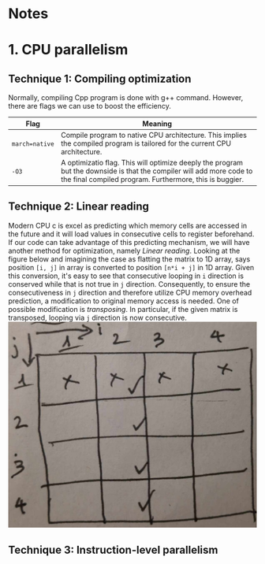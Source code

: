 # Notes

# 1. CPU parallelism

## Technique 1: Compiling optimization

Normally, compiling Cpp program is done with g++ command. However, there are flags we can use to boost the efficiency.

| Flag           | Meaning                                                                                                                                                                         |
| -------------- | ------------------------------------------------------------------------------------------------------------------------------------------------------------------------------- |
| `march=native` | Compile program to native CPU architecture. This implies the compiled program is tailored for the current CPU architecture.                                                     |
| `-O3`          | A optimizatio flag. This will optimize deeply the program but the downside is that the compiler will add more code to the final compiled program. Furthermore, this is buggier. |

## Technique 2: Linear reading

Modern CPU c is excel as predicting which memory cells are accessed in the future and it will load values in consecutive cells to register beforehand. If our code can take advantage of this predicting mechanism, we will have another method for optimization, namely _Linear reading_.
Looking at the figure below and imagining the case as flatting the matrix to 1D array, says position `[i, j]` in array is converted to position `[n*i + j]` in 1D array. Given this conversion, it's easy to see that consecutive looping in `i` direction is conserved while that is not true in `j` direction. Consequently, to ensure the consecutiveness in `j` direction and therefore utilize CPU memory overhead prediction, a modification to original memory access is needed.
One of possible modification is _transposing_. In particular, if the given matrix is transposed, looping via `j` direction is now consecutive.
![Array](doc/1.jpg)

## Technique 3: Instruction-level parallelism
